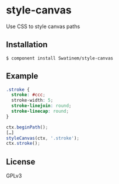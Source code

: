 
# style-canvas

  Use CSS to style canvas paths

## Installation

    $ component install Swatinem/style-canvas

## Example

```css
.stroke {
  stroke: #ccc;
  stroke-width: 5;
  stroke-linejoin: round;
  stroke-linecap: round;
}
```

```js
ctx.beginPath();
[…]
styleCanvas(ctx, '.stroke');
ctx.stroke();
```

## License

  GPLv3
